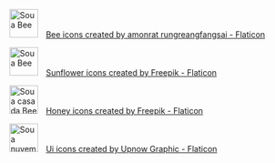 
<img src="atores/abelha_leste.gif" alt="Sou a Bee"
            style="width:50px; margin-right:10px;"/>
<a href="https://www.flaticon.com/free-icons/bee" title="bee icons">Bee icons created by amonrat rungreangfangsai - Flaticon</a>

<!-- https://www.flaticon.com/free-icon/bee_2831662 -->

<img src="atores/girassol.gif" alt="Sou a Bee"
            style="width:50px; margin-right:10px;"/>
<a href="https://www.flaticon.com/free-icons/sunflower" title="sunflower icons">Sunflower icons created by Freepik - Flaticon</a>

<!-- https://www.flaticon.com/free-icon/sunflower_1682267 -->

<img src="atores/colmeia.gif" alt="Sou a casa da Bee"
            style="width:50px; margin-right:10px;"/>
<a href="https://www.flaticon.com/free-icons/honey" title="honey icons">Honey icons created by Freepik - Flaticon</a>

<!-- https://www.flaticon.com/free-icon/honeycomb_172591 -->


<img src="atores/nuvem.gif" alt="Sou a nuvem"
            style="width:50px; margin-right:10px;"/>
<a href="https://www.flaticon.com/free-icons/ui" title="ui icons">Ui icons created by Upnow Graphic - Flaticon</a>

<!-- https://www.flaticon.com/free-icon/question-mark_12529761 -->